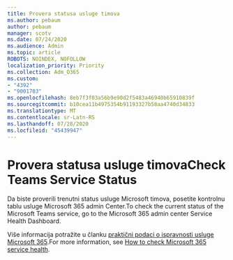 ```yaml
---
title: Provera statusa usluge timova
ms.author: pebaum
author: pebaum
manager: scotv
ms.date: 07/24/2020
ms.audience: Admin
ms.topic: article
ROBOTS: NOINDEX, NOFOLLOW
localization_priority: Priority
ms.collection: Adm_O365
ms.custom:
- "4392"
- "9001703"
ms.openlocfilehash: 8eb7f3f03a56b9e90d2f5483a46940b65910839f
ms.sourcegitcommit: b10cea11b4975354b91193327b58aa4740d34833
ms.translationtype: MT
ms.contentlocale: sr-Latn-RS
ms.lasthandoff: 07/28/2020
ms.locfileid: "45439947"
---
```

# <a name="check-teams-service-status"></a><span data-ttu-id="a371d-102">Provera statusa usluge timova</span><span class="sxs-lookup"><span data-stu-id="a371d-102">Check Teams Service Status</span></span>

<span data-ttu-id="a371d-103">Da biste proverili trenutni status usluge Microsoft timova, posetite kontrolnu tablu usluge Microsoft 365 admin Center.</span><span class="sxs-lookup"><span data-stu-id="a371d-103">To check the current status of the Microsoft Teams service, go to the Microsoft 365 admin center Service Health Dashboard.</span></span>

<span data-ttu-id="a371d-104">Više informacija potražite u članku [praktični podaci o ispravnosti usluge Microsoft 365](https://docs.microsoft.com/office365/enterprise/view-service-health).</span><span class="sxs-lookup"><span data-stu-id="a371d-104">For more information, see [How to check Microsoft 365 service health](https://docs.microsoft.com/office365/enterprise/view-service-health).</span></span>